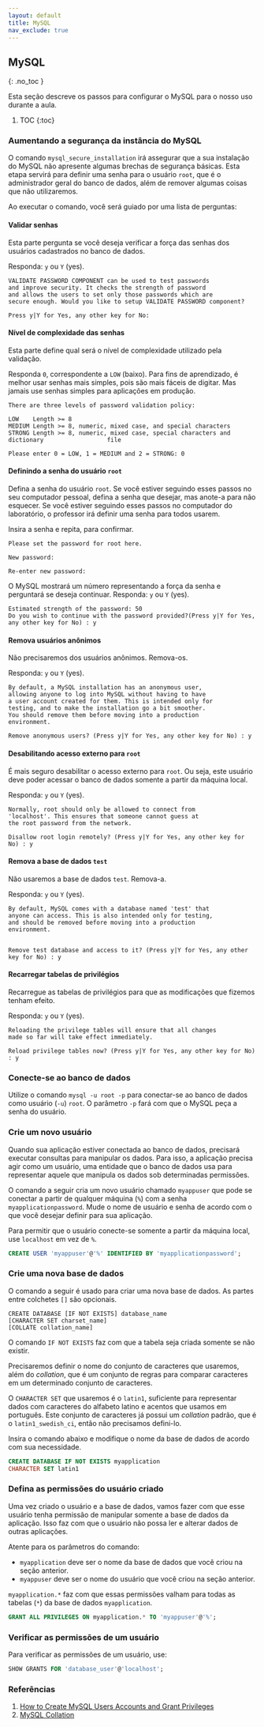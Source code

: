 ```yaml
---
layout: default
title: MySQL
nav_exclude: true
---
```

## MySQL
{: .no_toc }

Esta seção descreve os passos para configurar o MySQL para o nosso uso durante a aula.

1. TOC
{:toc}

### Aumentando a segurança da instância do MySQL

O comando `mysql_secure_installation` irá assegurar que a sua instalação do MySQL não apresente algumas brechas de segurança básicas. Esta etapa servirá para definir uma senha para o usuário `root`, que é o administrador geral do banco de dados, além de remover algumas coisas que não utilizaremos.

Ao executar o comando, você será guiado por uma lista de perguntas:

#### Validar senhas

Esta parte pergunta se você deseja verificar a força das senhas dos usuários cadastrados no banco de dados.

Responda: `y` ou `Y` (yes).

```
VALIDATE PASSWORD COMPONENT can be used to test passwords
and improve security. It checks the strength of password
and allows the users to set only those passwords which are
secure enough. Would you like to setup VALIDATE PASSWORD component?

Press y|Y for Yes, any other key for No:
```

#### Nível de complexidade das senhas

Esta parte define qual será o nível de complexidade utilizado pela validação.

Responda `0`, correspondente a `LOW` (baixo). Para fins de aprendizado, é melhor usar senhas mais simples, pois são mais fáceis de digitar. Mas jamais use senhas simples para aplicações em produção.

```
There are three levels of password validation policy:

LOW    Length >= 8
MEDIUM Length >= 8, numeric, mixed case, and special characters
STRONG Length >= 8, numeric, mixed case, special characters and dictionary                  file

Please enter 0 = LOW, 1 = MEDIUM and 2 = STRONG: 0
```

#### Definindo a senha do usuário `root`

Defina a senha do usuário `root`. Se você estiver seguindo esses passos no seu computador pessoal, defina a senha que desejar, mas anote-a para não esquecer. Se você estiver seguindo esses passos no computador do laboratório, o professor irá definir uma senha para todos usarem.

Insira a senha e repita, para confirmar.

```
Please set the password for root here.

New password:

Re-enter new password:
```

O MySQL mostrará um número representando a força da senha e perguntará se deseja continuar. Responda: `y` ou `Y` (yes).

```
Estimated strength of the password: 50
Do you wish to continue with the password provided?(Press y|Y for Yes, any other key for No) : y
```

#### Remova usuários anônimos

Não precisaremos dos usuários anônimos. Remova-os.

Responda: `y` ou `Y` (yes).

```
By default, a MySQL installation has an anonymous user,
allowing anyone to log into MySQL without having to have
a user account created for them. This is intended only for
testing, and to make the installation go a bit smoother.
You should remove them before moving into a production
environment.

Remove anonymous users? (Press y|Y for Yes, any other key for No) : y
```

#### Desabilitando acesso externo para `root`

É mais seguro desabilitar o acesso externo para `root`. Ou seja, este usuário deve poder acessar o banco de dados somente a partir da máquina local.

Responda: `y` ou `Y` (yes).

```
Normally, root should only be allowed to connect from
'localhost'. This ensures that someone cannot guess at
the root password from the network.

Disallow root login remotely? (Press y|Y for Yes, any other key for No) : y
```

#### Remova a base de dados `test`

Não usaremos a base de dados `test`. Remova-a.

Responda: `y` ou `Y` (yes).

```
By default, MySQL comes with a database named 'test' that
anyone can access. This is also intended only for testing,
and should be removed before moving into a production
environment.


Remove test database and access to it? (Press y|Y for Yes, any other key for No) : y
```

#### Recarregar tabelas de privilégios

Recarregue as tabelas de privilégios para que as modificações que fizemos tenham efeito.

Responda: `y` ou `Y` (yes).

```
Reloading the privilege tables will ensure that all changes
made so far will take effect immediately.

Reload privilege tables now? (Press y|Y for Yes, any other key for No) : y
```

### Conecte-se ao banco de dados

Utilize o comando `mysql -u root -p` para conectar-se ao banco de dados como usuário (`-u`) `root`. O parâmetro `-p` fará com que o MySQL peça a senha do usuário.

### Crie um novo usuário

Quando sua aplicação estiver conectada ao banco de dados, precisará executar consultas para manipular os dados. Para isso, a aplicação precisa agir como um usuário, uma entidade que o banco de dados usa para representar aquele que manipula os dados sob determinadas permissões.

O comando a seguir cria um novo usuário chamado `myappuser` que pode se conectar a partir de qualquer máquina (`%`) com a senha `myapplicationpassword`. Mude o nome de usuário e senha de acordo com o que você desejar definir para sua aplicação.

Para permitir que o usuário conecte-se somente a partir da máquina local, use `localhost` em vez de `%`.

```sql
CREATE USER 'myappuser'@'%' IDENTIFIED BY 'myapplicationpassword';
```

### Crie uma nova base de dados

O comando a seguir é usado para criar uma nova base de dados. As partes entre colchetes `[]` são opcionais.

```
CREATE DATABASE [IF NOT EXISTS] database_name
[CHARACTER SET charset_name]
[COLLATE collation_name]
```

O comando `IF NOT EXISTS` faz com que a tabela seja criada somente se não existir.

Precisaremos definir o nome do conjunto de caracteres que usaremos, além do *collation*, que é um conjunto de regras para comparar caracteres em um determinado conjunto de caracteres.

O `CHARACTER SET` que usaremos é o `latin1`, suficiente para representar dados com caracteres do alfabeto latino e acentos que usamos em português. Este conjunto de caracteres já possui um *collation* padrão, que é o `latin1_swedish_ci`, então não precisamos defini-lo.

Insira o comando abaixo e modifique o nome da base de dados de acordo com sua necessidade.

```sql
CREATE DATABASE IF NOT EXISTS myapplication
CHARACTER SET latin1
```

### Defina as permissões do usuário criado

Uma vez criado o usuário e a base de dados, vamos fazer com que esse usuário tenha permissão de manipular somente a base de dados da aplicação. Isso faz com que o usuário não possa ler e alterar dados de outras aplicações.

Atente para os parâmetros do comando:

- `myapplication` deve ser o nome da base de dados que você criou na seção anterior.
- `myappuser` deve ser o nome do usuário que você criou na seção anterior.

`myapplication.*` faz com que essas permissões valham para todas as tabelas (`*`) da base de dados `myapplication`.

```sql
GRANT ALL PRIVILEGES ON myapplication.* TO 'myappuser'@'%';
```

### Verificar as permissões de um usuário

Para verificar as permissões de um usuário, use:

```sql
SHOW GRANTS FOR 'database_user'@'localhost';
```

### Referências

1. [How to Create MySQL Users Accounts and Grant Privileges](https://linuxize.com/post/how-to-create-mysql-user-accounts-and-grant-privileges/)
1. [MySQL Collation](https://www.mysqltutorial.org/mysql-collation/)